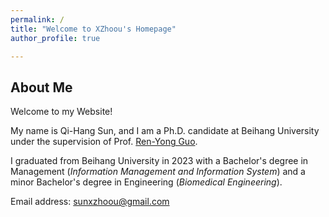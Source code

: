 ```yaml
---
permalink: /
title: "Welcome to XZhoou's Homepage"
author_profile: true

---
```


## About Me

Welcome to my Website! 

My name is Qi-Hang Sun, and I am a Ph.D. candidate at Beihang University under the supervision of Prof. [Ren-Yong Guo](https://sem.buaa.edu.cn/info/1094/10798.htm). 

I graduated from Beihang University in 2023 with a Bachelor's degree in Management (*Information Management and Information System*) and a minor Bachelor's degree in Engineering (*Biomedical Engineering*).

Email address: [sunxzhoou@gmail.com](mailto:sunxzhoou@gmail.com)

